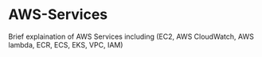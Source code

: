 # AWS-Services
Brief explaination of AWS Services including (EC2, AWS CloudWatch, AWS lambda, ECR, ECS, EKS, VPC, IAM)
